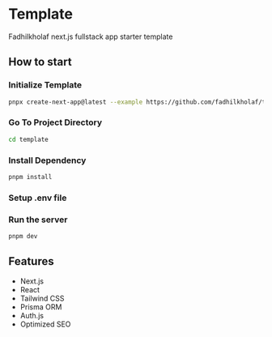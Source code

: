 # Template

Fadhilkholaf next.js fullstack app starter template

## How to start

### Initialize Template

```bash
pnpx create-next-app@latest --example https://github.com/fadhilkholaf/template template
```

### Go To Project Directory

```bash
cd template
```

### Install Dependency

```bash
pnpm install
```

### Setup .env file

### Run the server

```bash
pnpm dev
```

## Features

- Next.js
- React
- Tailwind CSS
- Prisma ORM
- Auth.js
- Optimized SEO

